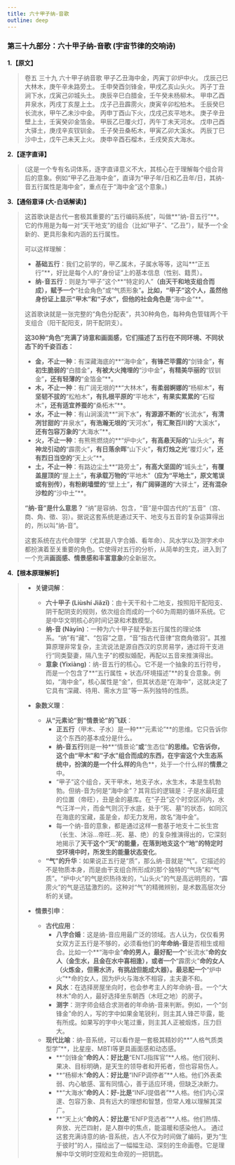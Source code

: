 ```yaml
---
title: 六十甲子纳-音歌
outline: deep
---
```

  
### **第三十九部分：六十甲子纳-音歌 (宇宙节律的交响诗)**

**1.【原文】**
> 卷五 三十九 六十甲子纳音歌
> 甲子乙丑海中金，丙寅丁卯炉中火。
> 戊辰己巳大林木，庚午辛未路旁土。
> 壬申癸酉剑锋金，甲戌乙亥山头火。
> 丙子丁丑涧下水，戊寅己卯城头土。
> 庚辰辛巳白腊金，壬午癸未杨柳木。
> 甲申乙酉井泉水，丙戌丁亥屋上土。
> 戊子己丑霹雳火，庚寅辛卯松柏木。
> 壬辰癸巳长流水，甲午乙未沙中金。
> 丙申丁酉山下火，戊戌己亥平地木。
> 庚子辛丑壁上土，壬寅癸卯金箔金。
> 甲辰乙巳覆火灯，丙午丁未天河水。
> 戊申己酉大驿土，庚戌辛亥钗钏金。
> 壬子癸丑桑柘木，甲寅乙卯大溪水。
> 丙辰丁巳沙中土，戊午己未天上火。
> 庚申辛酉石榴木，壬戌癸亥大海水。

**2.【逐字直译】**
> (这是一个专有名词体系，逐字直译意义不大，其核心在于理解每个组合背后的意象。例如“甲子乙丑海中金”，直译为“甲子年/日和乙丑年/日，其纳-音五行属性是海中金”，重点在于“海中金”这个意象。)

**3.【通俗意译 (大-白话解读)】**
> 这首歌诀是古代一套极其重要的“五行编码系统”，叫做**“纳-音五行”**。它的作用是为每一对“天干地支”的组合（比如“甲子”、“乙丑”），赋予一个全新的、更具形象和内涵的五行属性。
> 
> 可以这样理解：
> 
> *   **基础五行**：我们之前学的，甲乙属木，子属水等等，这叫**“正五行”**，好比是每个人的“身份证”上的基本信息（性别、籍贯）。
> *   **纳-音五行**：则是为“甲子”这个**“特定的人”**（由天干和地支组合而成），赋予一个**“社会角色”或“气质形象”**。比如，“甲子”这个人，虽然他身份证上显示“甲木”和“子水”，但他的社会角色是**“海中金”**。
> 
> 这首歌诀就是一张完整的“角色分配表”，共30种角色，每种角色管辖两个干支组合（阳干配阳支，阴干配阴支）。
> 
> **这30种“角色”充满了诗意和画面感，它们描述了五行在不同环境、不同状态下的千姿百态：**
> 
> *   **金，不止一种**：有深藏海底的**“海中金”**，有锋芒毕露的**“剑锋金”**，有初生脆弱的**“白腊金”**，有被大火掩埋的**“沙中金”**，有精美华丽的**“钗钏金”**，还有轻薄的**“金箔金”**。
> *   **木，不止一种**：有广阔无垠的**“大林木”**，有柔弱婀娜的**“杨柳木”**，有坚韧不拔的**“松柏木”**，有扎根平原的**“平地木”**，有果实累累的**“石榴木”**，还有适宜养蚕的**“桑柘木”**。
> *   **水，不止一种**：有山涧溪流**“涧下水”**，有源源不断的**“长流水”**，有清冽甘甜的**“井泉水”**，有浩瀚无垠的**“天河水”**，有汇聚百川的**“大溪水”**，还有包容万象的**“大海水”**。
> *   **火，不止一种**：有熊熊燃烧的**“炉中火”**，有高悬天际的**“山头火”**，有神龙引动的**“霹雳火”**，有日落余晖**“山下火”**，有灯烛之光**“覆灯火”**，还有烈日当空的**“天上火”**。
> *   **土，不止一种**：有路边尘土**“路旁土”**，有高大坚固的**“城头土”**，有覆盖屋顶的**“屋上土”**，有承载万物的**“平地木”**（应为“平地土”，原文笔误或有别传），有粉刷墙壁的**“壁上土”**，有广阔驿道的**“大驿土”**，还有混杂沙粒的**“沙中土”**。
> 
> **“纳-音”是什么意思？**
> “纳”是容纳、包含，“音”是中国古代的“五音”（宫、商、角、徵、羽）。据说这套系统是通过天干、地支与五音的复杂运算得出的，所以叫“纳-音”。
> 
> 这套系统在古代命理学（尤其是八字合婚、看年命）、风水学以及测字术中都扮演着至关重要的角色。它使得对五行的分析，从简单的生克，进入到了一个充满**画面感、情景感和丰富意象**的全新层次。

**4.【根本原理解析】**
> *   **关键词解**：
>     *   **六十甲子 (Liùshí Jiǎzǐ)**：由十天干和十二地支，按照阳干配阳支、阴干配阴支的规则，依次组合而成的一个60为周期的循环系统。它是中华文明核心的时间记录和术数模型。
>     *   **纳-音 (Nàyīn)**：一种为六十甲子赋予新五行属性的理论体系。“纳”有“藏”、“包容”之意，“音”指古代音律“宫商角徵羽”。其推算原理非常复杂，主流说法是源自西汉的京房易学，通过将干支进行“同类娶妻，隔八生子”的模拟婚配，再配以五音来推演得出。
>     *   **意象 (Yìxiàng)**：纳-音五行的核心。它不是一个抽象的五行符号，而是一个包含了**“五行属性 + 状态/环境描述”**的复合意象。例如，“海中金”，核心属性是“金”，但其状态是“在海中”，这就决定了它具有“深藏、待用、需水方显”等一系列独特的性质。
> 
> *   **象数义理**：
>     *   **从“元素论”到“情景论”的飞跃**：
>         *   **正五行**（甲木、子水）是一种**“元素论”**的思维。它只告诉你这个东西的基本成分是什么。
>         *   **纳-音五行**则是一种**“情景论”**或**“生态位”**的思维。它告诉你，这个由“甲木”和“子水”组合而成的东西，在宇宙这个大生态系统中，扮演的是一个什么样的**角色**，处于一个什么样的**情景**之中。
>         *   “甲子”这个组合，天干甲木，地支子水，水生木，本是生机勃勃。但纳-音为何是“海中金”？其背后的逻辑是：子是水最旺盛的位置（帝旺），丑是金的墓库。在“子丑”这个时空区间内，水气汪洋一片，而金气则沉于水底，处于“死、墓”的状态，如同沉在海底的宝藏，虽是金，却无力发用，故名“海中金”。
>         *   每一个纳-音的意象，都是通过这样一套基于地支十二长生宫（长生、沐浴...帝旺...死、墓、绝）的复杂推演得出的，它深刻地揭示了**天干这个“天”的能量，在落到地支这个“地”的特定时空环境中时，所发生的能量状态变化**。
>     *   **“气”的升华**：如果说正五行是“质”，那么纳-音就是“气”。它描述的不是物质本身，而是由干支组合所形成的那个独特的“气场”和“气质”。“炉中火”的气是炽热待发的，“山头火”的气是高远明亮的，“霹雳火”的气是迅猛激烈的。这种对“气”的精微辨别，是术数高层次分析的关键。
> 
> *   **情景引申**：
>     *   **古代应用**：
>         *   **八字合婚**：这是纳-音应用最广泛的领域。古人认为，仅仅看男女双方正五行是不够的，必须看他们的**年命纳-音**是否相生或相合。比如一个**“海中金”**命的男人，最好配一个**“长流水”**命的女人（金生水，且金在水中喜相逢），或者一个**“霹雳火”**命的女人（火炼金，但需水济，有挑战但能成大器）。最忌配一个**“炉中火”**命的女人，因为炉火与海水不相容，主夫妻不和。
>         *   **风水**：在选择房屋坐向时，也会参考主人的年命纳-音。一个“大林木”命的人，最好选择坐东朝西（木旺之地）的房子。
>         *   **测字**：测字师会结合求测者的年命纳-音来判断。例如，一个“剑锋金”命的人，写的字中如果金笔锐利，则主其人锋芒毕露，能有所成。如果写的字中火笔过重，则主其人正被煅炼，压力巨大。
>     *   **现代比喻**：纳-音系统，可以看作是一套极其精妙的**“人格气质类型学”**，比星座、MBTI等更具画面感和动态感。
>         *   **“剑锋金”**命的人：好比是**“ENTJ指挥官”**人格。他们锐利、果决、目标明确，是天生的领导者和开拓者，但也容易伤人。
>         *   **“杨柳木”**命的人：好比是**“INFP调停者”**人格。他们外表柔弱、内心敏感、富有同情心，善于适应环境，但缺乏决断力。
>         *   **“大海水”**命的人：好-比是**“INFJ提倡者”**人格。他们内心深邃、包容万象、具有远大的理想和智慧，但常人难以理解其深广。
>         *   **“天上火”**命的人：好比是**“ENFP竞选者”**人格。他们热情、奔放、光芒四射，是人群中的焦点，能温暖和感染他人。
>         通过这套充满诗意的纳-音系统，古人不仅为时间做了编码，更为“生于彼时”的人，描绘出了一幅幅生动、深刻的生命画卷。它是理解中华文明时空观和生命观的一把钥匙。
